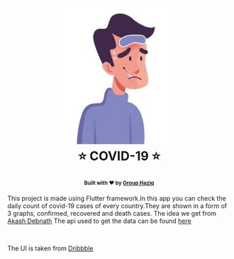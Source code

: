 <h1 align="center">
  <img src="assets/logo.png" width="250" />
  <br>⭐ COVID-19 ⭐<br> 
</h1>
<h4 align="center">
  <sub>Built with ❤︎ by
  <a href="https://github.com/khaliziq99/A176454_TMK_final">Group Haziq</a>
</h4>
<p>This project is made using Flutter framework.In this app you can check the daily count of covid-19 cases of every country.They are shown in a form of 3 graphs, confirmed, recovered and death cases. The idea we get from <a href="https://github.com/noobcoder17">Akash Debnath</a> The api used to get the data can be found <a href="https://covid19api.com/">here</a></p>
  
<br>
<p>The UI is taken from <a href="https://dribbble.com/shots/10847147-Coronavirus-Covid-19-Dashboard">Dribbble</a></p>


